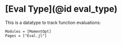 
# [Eval Type](@id eval_type)

This is a datatype to track function evaluations:


```@autodocs
Modules = [MomentOpt]
Pages = ["Eval.jl"]
```